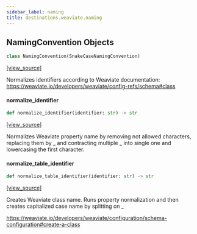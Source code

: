 ```yaml
---
sidebar_label: naming
title: destinations.weaviate.naming
---
```


## NamingConvention Objects

```python
class NamingConvention(SnakeCaseNamingConvention)
```

[[view_source]](https://github.com/dlt-hub/dlt/blob/30d0f64fb2cdbacc2e88fdb304371650f417e1f0/dlt/destinations/weaviate/naming.py#L7)

Normalizes identifiers according to Weaviate documentation: https://weaviate.io/developers/weaviate/config-refs/schema#class

#### normalize\_identifier

```python
def normalize_identifier(identifier: str) -> str
```

[[view_source]](https://github.com/dlt-hub/dlt/blob/30d0f64fb2cdbacc2e88fdb304371650f417e1f0/dlt/destinations/weaviate/naming.py#L20)

Normalizes Weaviate property name by removing not allowed characters, replacing them by _ and contracting multiple _ into single one
and lowercasing the first character.

#### normalize\_table\_identifier

```python
def normalize_table_identifier(identifier: str) -> str
```

[[view_source]](https://github.com/dlt-hub/dlt/blob/30d0f64fb2cdbacc2e88fdb304371650f417e1f0/dlt/destinations/weaviate/naming.py#L34)

Creates Weaviate class name. Runs property normalization and then creates capitalized case name by splitting on _

https://weaviate.io/developers/weaviate/configuration/schema-configuration#create-a-class

